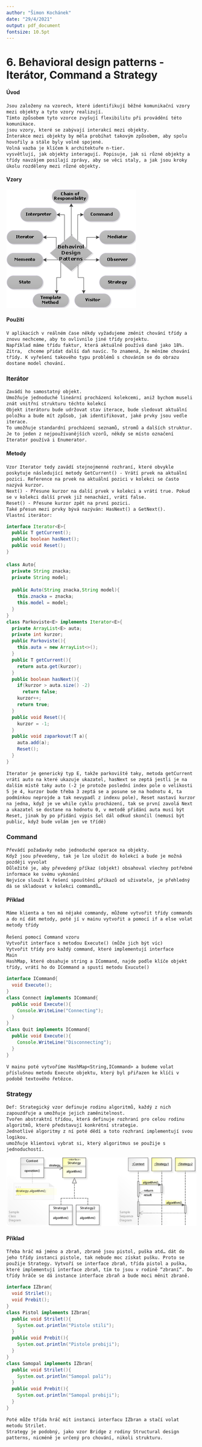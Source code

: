 ```yaml
---
author: "Šimon Kochánek"
date: "29/4/2021"
output: pdf_document
fontsize: 10.5pt
---
```


<style type="text/css">
  body{
    font-size: 10.5pt;
  }
</style>

# 6. Behavioral design patterns - Iterátor, Command a Strategy

#### Úvod

    Jsou založeny na vzorech, které identifikují běžné komunikační vzory mezi objekty a tyto vzory realizují.
    Tímto způsobem tyto vzorce zvyšují flexibilitu při provádění této komunikace.
    jsou vzory, které se zabývají interakcí mezi objekty. 
    Interakce mezi objekty by měla probíhat takovým způsobem, aby spolu hovořily a stále byly volně spojené. 
    Volná vazba je klíčem k architektuře n-tier.
    vysvětlují, jak objekty interagují. Popisuje, jak si různé objekty a třídy navzájem posílají zprávy, aby se věci staly, a jak jsou kroky úkolu rozděleny mezi různé objekty.

#### Vzory

![](images/BehavioralPattern1.png)

#### Použití

    V aplikacích v reálném čase někdy vyžadujeme změnit chování třídy a znovu nechceme, aby to ovlivnilo jiné třídy projektu. 
    Například máme třídu faktur, která aktuálně používá daně jako 18%. Zítra,  chceme přidat další daň navíc. To znamená, že měníme chování třídy. K vyřešení takového typu problémů s chováním se do obrazu dostane model chování.

### Iterátor

    Zavádí ho samostatný objekt.
    Umožňuje jednoduché lineární procházení kolekcemi, aniž bychom museli znát vnitřní strukturu těchto kolekcí
    Objekt iterátoru bude udržovat stav iterace, bude sledovat aktuální položku a bude mít způsob, jak identifikovat, jaké prvky jsou vedle iterace. 
    To umožňuje standardní procházení seznamů, stromů a dalších struktur.
    Je to jeden z nejpoužívanějších vzorů, někdy se místo označení Iterator používá i Enumerator.

#### Metody

    Vzor Iterator tedy zavádí stejnojmenné rozhraní, které obvykle poskytuje následující metody GetCurrent() - Vrátí prvek na aktuální pozici. Reference na prvek na aktuální pozici v kolekci se často nazývá kurzor.
    Next() - Přesune kurzor na další prvek v kolekci a vrátí true. Pokud se v kolekci další prvek již nenachází, vrátí false.
    Reset() - Přesune kurzor zpět na první pozici.
    Také přesun mezi prvky bývá nazýván: HasNext() a GetNext().
    Vlastní iterátor:


```java
interface Iterator<E>{
  public T getCurrent();
  public boolean hasNext();
  public void Reset();
}

class Auto{
  private String znacka;
  private String model;

  public Auto(String znacka,String model){
    this.znacka = znacka;
    this.model = model;
  }
}
class Parkoviste<E> implements Iterator<E>{
  private ArrayList<E> auta;
  private int kurzor;
  public Parkoviste(){
    this.auta = new ArrayList<>();
  }
  public T getCurrent(){
    return auta.get(kurzor);
  }
  public boolean hasNext(){
    if(kurzor > auta.size() -2)
      return false;
    kurzor++;
    return true;
  }
  public void Reset(){
    kurzor = -1;
  }
  public void zaparkovat(T a){
    auta.add(a);
    Reset();
  }
}
```

    Iterator je generický typ E, takže parkoviště taky, metoda getCurrent vrátí auto na které ukazuje ukazatel, hasNext se zeptá jestli je na dalším místě taky auto (-2 je protože poslední index pole o velikosti 5 je 4, kurzor bude třeba 3 zeptá se a posune se na hodnotu 4, ta podmínkou neprojde a tak nevypadl z indexu pole), Reset nastaví kurzor na jedna, když je ve while cyklu procházení, tak se první zavolá Next a ukazatel se dostane na hodnotu 0, v metodě přidání auta musí být Reset, jinak by po přidání výpis šel dál odkud skončil (nemusí být public, když bude volám jen ve třídě)

### Command

    Převádí požadavky nebo jednoduché operace na objekty.
    Když jsou převedeny, tak je lze uložit do kolekcí a bude je možná později vyvolat
    Důležité je, aby převedený příkaz (objekt) obsahoval všechny potřebné informace ke svému vykonání
    Nejvíce slouží k řešení spouštění příkazů od uživatele, je přehledný dá se skladovat v kolekci commandů…

#### Příklad

    Máme klienta a ten má nějaké commandy, můžeme vytvořit třídy commands a do ní dát metody, poté jí v mainu vytvořit a pomocí if a else volat metody třídy
    
    Řešení pomocí Command vzoru
    Vytvořit interface s metodou Execute() (může jich být víc)
    Vytvořit třídy pro každý command, které implementují interface
    Main
    HashMap, které obsahuje string a ICommand, najde podle klíče objekt třídy, vrátí ho do ICommand a spustí metodu Exucute()

```java
interface ICommand{
  void Execute();
}
class Connect implements ICommand{
  public void Execute(){
    Console.WriteLine("Connecting");
  }
}
class Quit implements ICommand{
  public void Execute(){
    Console.WriteLine("Disconnecting");
  }
}
```
    V mainu poté vytvoříme HashMap<String,ICommand> a budeme volat příslušnou metodu Execute objektu, který byl přiřazen ke klíči v podobě textového řetězce.

### Strategy

    Def: Strategický vzor definuje rodinu algoritmů, každý z nich zapouzdřuje a umožňuje jejich zaměnitelnost.
    Tvořen abstraktní třídou, která definuje rozhraní pro celou rodinu algoritmů, které představují konkrétní strategie. 
    Jednotlivé algoritmy z ní poté dědí a toto rozhraní implementují svou logikou.
    umožňuje klientovi vybrat si, který algoritmus se použije s jednoduchostí.

![](images/StrategyPattern.png)

#### Příklad

    Třeba hráč má jméno a zbraň, zbraně jsou pistol, puška atd… dát do jeho třídy instanci pistole, tak nebude moc získat pušku. Proto se použije Strategy. Vytvoří se interface zbraň, třída pistol a puška, které implementují interface zbraň, tím to jsou v rodině “zbraní“. Do třídy hráče se dá instance interface zbraň a bude moci měnit zbraně.








```java
interface IZbran{
  void Strilet();
  void Prebit();
}
class Pistol implements IZbran{
  public void Strilet(){
    System.out.println("Pistole stili");
  }
  public void Prebit(){
    System.out.println("Pistole prebiji");
  }
}
class Samopal implements IZbran{
  public void Strilet(){
    System.out.println("Samopal pali");
  }
  public void Prebit(){
    System.out.println("Samopal prebiji");
  }
}
```

    Poté může třída hráč mít instanci interfacu IZbran a stačí volat metodu Strilet.
    Strategy je podobný, jako vzor Bridge z rodiny Structural design patterns, nicméně je určený pro chování, nikoli strukturu.

